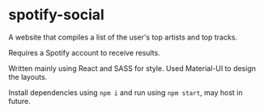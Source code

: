 # spotify-social

A website that compiles a list of the user's top artists and top tracks.

Requires a Spotify account to receive results.

Written mainly using React and SASS for style. Used Material-UI to design the layouts.

Install dependencies using ```npm i``` and run using ```npm start```, may host in future.
